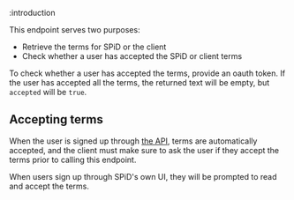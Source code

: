:introduction

This endpoint serves two purposes:

* Retrieve the terms for SPiD or the client
* Check whether a user has accepted the SPiD or client terms

To check whether a user has accepted the terms, provide an oauth token. If the
user has accepted all the terms, the returned text will be empty, but `accepted`
will be `true`.

## Accepting terms

When the user is signed up through [the API](/endpoints/POST/signup), terms
are automatically accepted, and the client must make sure to ask the user if
they accept the terms prior to calling this endpoint.

When users sign up through SPiD's own UI, they will be prompted to read and
accept the terms.
